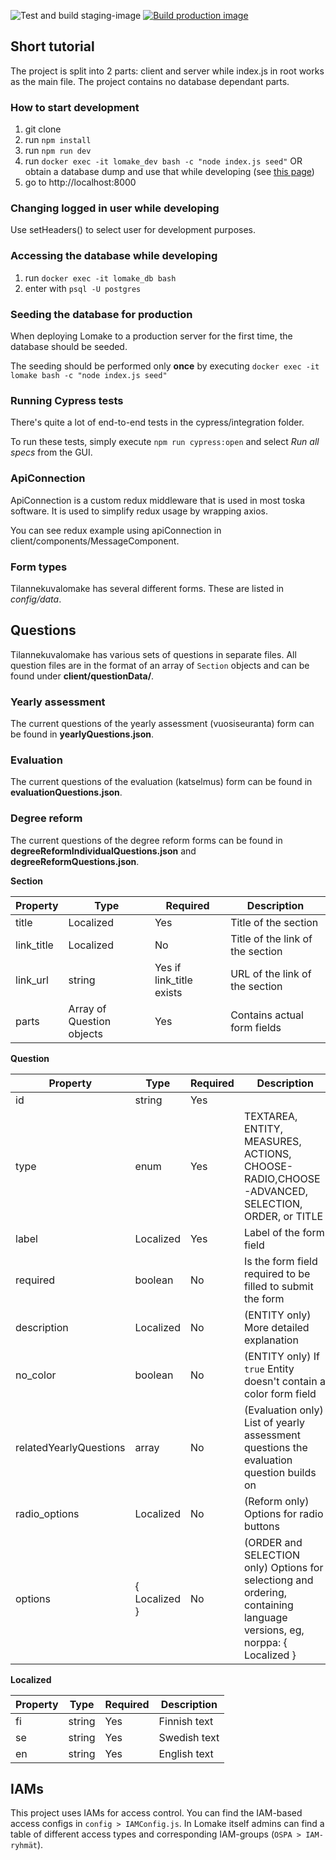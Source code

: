 ![Test and build staging-image](https://github.com/UniversityOfHelsinkiCS/lomake/workflows/Test%20and%20build%20staging-image/badge.svg)
[![Build production image](https://github.com/UniversityOfHelsinkiCS/lomake/actions/workflows/production.yml/badge.svg)](https://github.com/UniversityOfHelsinkiCS/lomake/actions/workflows/production.yml)

## Short tutorial

The project is split into 2 parts: client and server while index.js in root works as the main file. The project contains no database dependant parts.

### How to start development

1. git clone
2. run `npm install`
3. run `npm run dev`
4. run `docker exec -it lomake_dev bash -c "node index.js seed"` OR obtain a database dump and use that while developing (see [this page](https://www.postgresqltutorial.com/postgresql-restore-database/))
5. go to http://localhost:8000

### Changing logged in user while developing

Use setHeaders() to select user for development purposes.

### Accessing the database while developing

1. run `docker exec -it lomake_db bash`
2. enter with `psql -U postgres` 

### Seeding the database for production

When deploying Lomake to a production server for the first time, the database should be seeded.

The seeding should be performed only **once** by executing `docker exec -it lomake bash -c "node index.js seed"`

### Running Cypress tests

There's quite a lot of end-to-end tests in the cypress/integration folder.

To run these tests, simply execute `npm run cypress:open` and select _Run all specs_ from the GUI.

### ApiConnection

ApiConnection is a custom redux middleware that is used in most toska software. It is used to simplify redux usage by wrapping axios.

You can see redux example using apiConnection in client/components/MessageComponent.

### Form types

Tilannekuvalomake has several different forms. These are listed in *config/data*.

## Questions
Tilannekuvalomake has various sets of questions in separate files. All question files are in the format of an array of `Section` objects and can be found under **client/questionData/**.

### Yearly assessment

The current questions of the yearly assessment (vuosiseuranta) form can be found in **yearlyQuestions.json**.

### Evaluation

The current questions of the evaluation (katselmus) form can be found in **evaluationQuestions.json**. 

### Degree reform

The current questions of the degree reform forms can be found in **degreeReformIndividualQuestions.json** and **degreeReformQuestions.json**.


**Section**

| Property   | Type                      | Required                 | Description                      |
| ---------- | ------------------------- | ------------------------ | -------------------------------- |
| title      | Localized                 | Yes                      | Title of the section             |
| link_title | Localized                 | No                       | Title of the link of the section |
| link_url   | string                    | Yes if link_title exists | URL of the link of the section   |
| parts      | Array of Question objects | Yes                      | Contains actual form fields      |

**Question**

| Property    | Type      | Required | Description                                                               |
| ----------- | --------- | -------- | ------------------------------------------------------------------------- |
| id          | string    | Yes      |
| type        | enum      | Yes      | TEXTAREA, ENTITY, MEASURES, ACTIONS, CHOOSE-RADIO,CHOOSE-ADVANCED, SELECTION, ORDER, or TITLE |
| label       | Localized | Yes      | Label of the form field                                                   |
| required    | boolean   | No       | Is the form field required to be filled to submit the form                |
| description | Localized | No       | (ENTITY only) More detailed explanation                                   |
| no_color    | boolean   | No       | (ENTITY only) If `true` Entity doesn't contain a color form field         |
| relatedYearlyQuestions  | array | No| (Evaluation only) List of yearly assessment questions the evaluation question builds on |
| radio_options| Localized   | No        | (Reform only) Options for radio buttons                               |
| options     |  { Localized } | No       | (ORDER and SELECTION only) Options for selectiong and ordering, containing language versions, eg, norppa: { Localized }         |

**Localized**

| Property | Type   | Required | Description  |
| -------- | ------ | -------- | ------------ |
| fi       | string | Yes      | Finnish text |
| se       | string | Yes      | Swedish text |
| en       | string | Yes      | English text |




## IAMs

This project uses IAMs for access control. You can find the IAM-based access configs in ```config > IAMConfig.js```. In Lomake itself admins can find a table of different access types and corresponding IAM-groups (```OSPA > IAM-ryhmät```).
